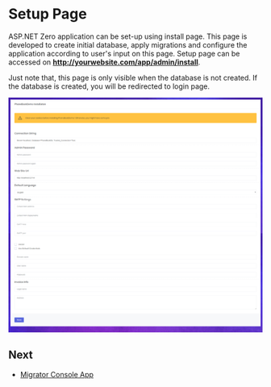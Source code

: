 # Setup Page

ASP.NET Zero application can be set-up using install page. This page is developed to create initial database, apply migrations and configure the application according to user's input on this page. Setup page can be accessed on **http://yourwebsite.com/app/admin/install**.

Just note that, this page is only visible when the database is not created. If the database is created, you will be redirected to login page.

<img src="images/install-page-core.png" alt="install page" class="img-thumbnail" width="1200" />

## Next

- [Migrator Console App](Migrator-Console-Application)

